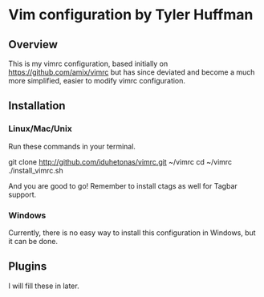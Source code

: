 Vim configuration by Tyler Huffman
==================================

## Overview
This is my vimrc configuration, based initially on https://github.com/amix/vimrc but has since deviated and become a much more simplified, easier to modify vimrc configuration.

## Installation

### Linux/Mac/Unix
Run these commands in your terminal.

   git clone http://github.com/iduhetonas/vimrc.git ~/vimrc
   cd ~/vimrc
   ./install_vimrc.sh

And you are good to go! Remember to install ctags as well for Tagbar support.

### Windows
Currently, there is no easy way to install this configuration in Windows, but it can be done.

## Plugins
I will fill these in later.
